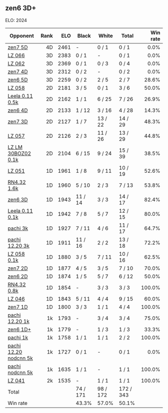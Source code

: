 ## zen6 3D+ ##

ELO: 2024

Opponent | Rank | ELO | Black | White | Total | Win rate
---------|-----:|----:|-------|-------|-------|-------:
[zen7 5D](zen7%205D.md) | 4D | 2461 | - | 0 / 1 | 0 / 1 | 0.0%
[LZ 066](LZ%20066.md) | 3D | 2383 | 0 / 1 | - | 0 / 1 | 0.0%
[LZ 062](LZ%20062.md) | 3D | 2369 | 0 / 1 | 0 / 3 | 0 / 4 | 0.0%
[zen7 4D](zen7%204D.md) | 3D | 2312 | 0 / 2 | - | 0 / 2 | 0.0%
[zen6 5D](zen6%205D.md) | 3D | 2259 | 0 / 2 | 2 / 5 | 2 / 7 | 28.6%
[LZ 058](LZ%20058.md) | 2D | 2181 | 3 / 5 | 0 / 1 | 3 / 6 | 50.0%
[Leela 0.11 0.5k](Leela%200.11%200.5k.md) | 2D | 2162 | 1 / 1 | 6 / 25 | 7 / 26 | 26.9%
[zen6 4D](zen6%204D.md) | 2D | 2133 | 1 / 12 | 3 / 16 | 4 / 28 | 14.3%
[zen7 3D](zen7%203D.md) | 2D | 2127 | 1 / 7 | 13 / 22 | 14 / 29 | 48.3%
[LZ 057](LZ%20057.md) | 2D | 2126 | 2 / 3 | 11 / 26 | 13 / 29 | 44.8%
[LZ LM 30BOZ02 0.1k](LZ%20LM%2030BOZ02%200.1k.md) | 2D | 2104 | 6 / 15 | 9 / 24 | 15 / 39 | 38.5%
[LZ 051](LZ%20051.md) | 1D | 1961 | 1 / 8 | 9 / 11 | 10 / 19 | 52.6%
[RN4.32 1.6k](RN4.32%201.6k.md) | 1D | 1960 | 5 / 10 | 2 / 3 | 7 / 13 | 53.8%
[zen6 3D](zen6%203D.md) | 1D | 1943 | 11 / 14 | 3 / 3 | 14 / 17 | 82.4%
[Leela 0.11 0.1k](Leela%200.11%200.1k.md) | 1D | 1942 | 7 / 8 | 5 / 7 | 12 / 15 | 80.0%
[pachi 3k](pachi%203k.md) | 1D | 1927 | 7 / 11 | 4 / 6 | 11 / 17 | 64.7%
[pachi 12.20 3k](pachi%2012.20%203k.md) | 1D | 1911 | 11 / 16 | 2 / 2 | 13 / 18 | 72.2%
[LZ 058 0.1k](LZ%20058%200.1k.md) | 1D | 1880 | 3 / 5 | 7 / 11 | 10 / 16 | 62.5%
[zen7 2D](zen7%202D.md) | 1D | 1877 | 4 / 5 | 3 / 5 | 7 / 10 | 70.0%
[zen6 2D](zen6%202D.md) | 1D | 1874 | 1 / 5 | 5 / 7 | 6 / 12 | 50.0%
[RN4.32 0.8k](RN4.32%200.8k.md) | 1D | 1854 | - | 3 / 3 | 3 / 3 | 100.0%
[LZ 046](LZ%20046.md) | 1D | 1843 | 5 / 11 | 4 / 4 | 9 / 15 | 60.0%
[zen7 1D](zen7%201D.md) | 1D | 1800 | 3 / 3 | 1 / 1 | 4 / 4 | 100.0%
[pachi 12.20 1k](pachi%2012.20%201k.md) | 1k | 1793 | - | 3 / 4 | 3 / 4 | 75.0%
[zen6 1D+](zen6%201D+.md) | 1k | 1779 | - | 1 / 3 | 1 / 3 | 33.3%
[pachi 1k](pachi%201k.md) | 1k | 1758 | 1 / 1 | 1 / 1 | 2 / 2 | 100.0%
[pachi 12.20 nodcnn 5k](pachi%2012.20%20nodcnn%205k.md) | 1k | 1727 | 0 / 1 | - | 0 / 1 | 0.0%
[pachi nodcnn 5k](pachi%20nodcnn%205k.md) | 1k | 1635 | 1 / 1 | - | 1 / 1 | 100.0%
[LZ 041](LZ%20041.md) | 2k | 1535 | - | 1 / 1 | 1 / 1 | 100.0%
Total | | | 74 / 171 | 98 / 172 | 172 / 343 | 
Win rate| | | 43.3% | 57.0% | 50.1% | 

